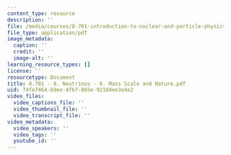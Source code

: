 ```yaml
---
content_type: resource
description: ''
file: /media/courses/8-701-introduction-to-nuclear-and-particle-physics-fall-2020/8701-8-neutrinos-6-mass-scale-and-nature.pdf
file_type: application/pdf
image_metadata:
  caption: ''
  credit: ''
  image-alt: ''
learning_resource_types: []
license: ''
resourcetype: Document
title: 8.701 - 8. Neutrinos - 6. Mass Scale and Nature.pdf
uid: 74fe7464-b9ee-4fb7-865e-92184ee3e4e2
video_files:
  video_captions_file: ''
  video_thumbnail_file: ''
  video_transcript_file: ''
video_metadata:
  video_speakers: ''
  video_tags: ''
  youtube_id: ''
---
```

